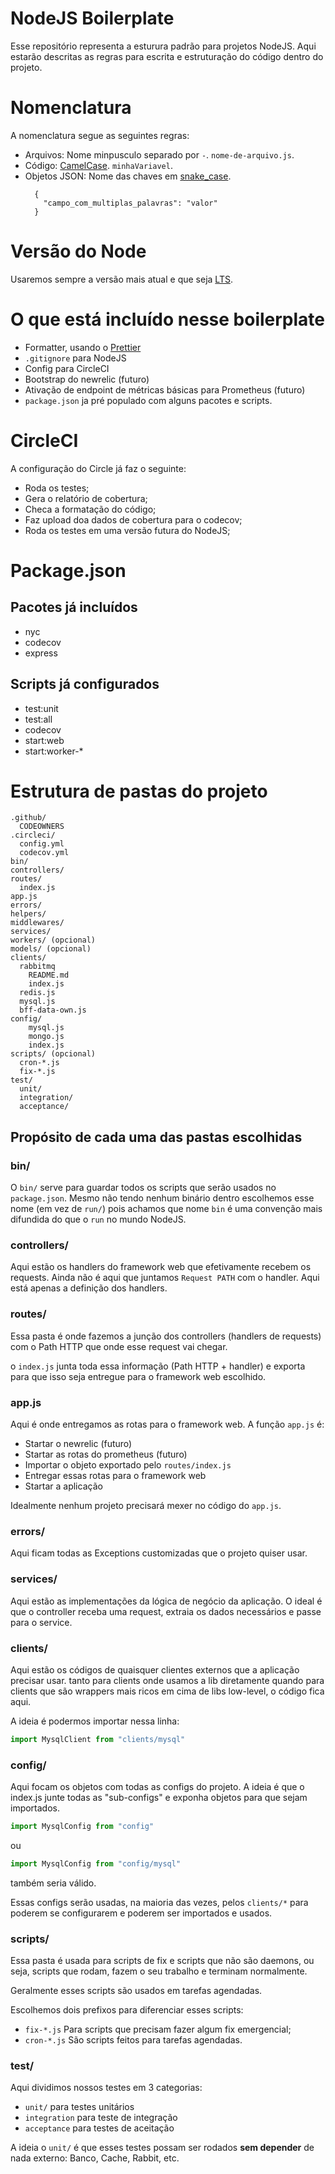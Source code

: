 # NodeJS Boilerplate

Esse repositório representa a esturura padrão para projetos NodeJS. Aqui estarão descritas as regras para escrita e estruturação do código dentro do projeto.


# Nomenclatura

A nomenclatura segue as seguintes regras:

 - Arquivos: Nome minpusculo separado por `-`. `nome-de-arquivo.js`.
 - Código: [CamelCase](https://pt.wikipedia.org/wiki/CamelCase). `minhaVariavel`.
 - Objetos JSON: Nome das chaves em [snake_case](https://en.wikipedia.org/wiki/Snake_case).
    ```
      {
        "campo_com_multiplas_palavras": "valor"
      }
    ```

# Versão do Node

Usaremos sempre a versão mais atual e que seja [LTS](https://nodejs.org/en/about/releases/).


# O que está incluído nesse boilerplate

 - Formatter, usando o [Prettier](https://prettier.io/)
 - `.gitignore` para NodeJS
 - Config para CircleCI
 - Bootstrap do newrelic (futuro)
 - Ativação de endpoint de métricas básicas para Prometheus (futuro)
 - `package.json` ja pré populado com alguns pacotes e scripts.

# CircleCI

A configuração do Circle já faz o seguinte:

 - Roda os testes;
 - Gera o relatório de cobertura;
 - Checa a formatação do código;
 - Faz upload doa dados de cobertura para o codecov;
 - Roda os testes em uma versão futura do NodeJS;

# Package.json

## Pacotes já incluídos

 - nyc
 - codecov
 - express

## Scripts já configurados

 - test:unit
 - test:all
 - codecov
 - start:web
 - start:worker-*


# Estrutura de pastas do projeto

```
.github/
  CODEOWNERS
.circleci/
  config.yml
  codecov.yml
bin/
controllers/
routes/
  index.js
app.js
errors/
helpers/
middlewares/
services/
workers/ (opcional)
models/ (opcional)
clients/
  rabbitmq
    README.md
    index.js
  redis.js
  mysql.js
  bff-data-own.js
config/
    mysql.js
    mongo.js
    index.js
scripts/ (opcional)
  cron-*.js
  fix-*.js
test/
  unit/
  integration/
  acceptance/
```


## Propósito de cada uma das pastas escolhidas

### bin/

O `bin/` serve para guardar todos os scripts que serão usados no `package.json`. Mesmo não tendo nenhum binário dentro escolhemos esse nome (em vez de `run/`) pois achamos que nome `bin` é uma convenção mais difundida do que o `run` no mundo NodeJS.

### controllers/

Aqui estão os handlers do framework web que efetivamente recebem os requests. Ainda não é aqui que juntamos `Request PATH` com o handler. Aqui está apenas a definição dos handlers.

### routes/

Essa pasta é onde fazemos a junção dos controllers (handlers de requests) com o Path HTTP que onde esse request vai chegar.

o `index.js` junta toda essa informação (Path HTTP + handler) e exporta para que isso seja entregue para o framework web escolhido.

### app.js

Aqui é onde entregamos as rotas para o framework web. A função `app.js` é:

 - Startar o newrelic (futuro)
 - Startar as rotas do prometheus (futuro)
 - Importar o objeto exportado pelo `routes/index.js`
 - Entregar essas rotas para o framework web
 - Startar a aplicação

Idealmente nenhum projeto precisará mexer no código do `app.js`.

### errors/

Aqui ficam todas as Exceptions customizadas que o projeto quiser usar.

### services/

Aqui estão as implementações da lógica de negócio da aplicação. O ideal é que o controller receba uma request, extraia os dados necessários e passe para o service.

### clients/

Aqui estão os códigos de quaisquer clientes externos que a aplicação precisar usar. tanto para clients onde usamos a lib diretamente quando para clients que são wrappers mais ricos em cima de libs low-level, o código fica aqui.

A ideia é podermos importar nessa linha:

```js
import MysqlClient from "clients/mysql"
```

### config/

Aqui focam os objetos com todas as configs do projeto. A ideia é que o index.js junte todas as "sub-configs" e exponha objetos para que sejam importados.

```js
import MysqlConfig from "config"
```

ou

```js
import MysqlConfig from "config/mysql"
```

também seria válido.

Essas configs serão usadas, na maioria das vezes, pelos `clients/*` para poderem se configurarem e poderem ser importados e usados.

### scripts/

Essa pasta é usada para scripts de fix e scripts que não são daemons, ou seja, scripts que rodam, fazem o seu trabalho e terminam normalmente.

Geralmente esses scripts são usados em tarefas agendadas.

Escolhemos dois prefixos para diferenciar esses scripts:

 - `fix-*.js` Para scripts que precisam fazer algum fix emergencial;
 - `cron-*.js` São scripts feitos para tarefas agendadas.

### test/

Aqui dividimos nossos testes em 3 categorias:

 - `unit/` para testes unitários
 - `integration` para teste de integração
 - `acceptance` para testes de aceitação

A ideia o `unit/` é que esses testes possam ser rodados **sem depender** de nada externo: Banco, Cache, Rabbit, etc.
